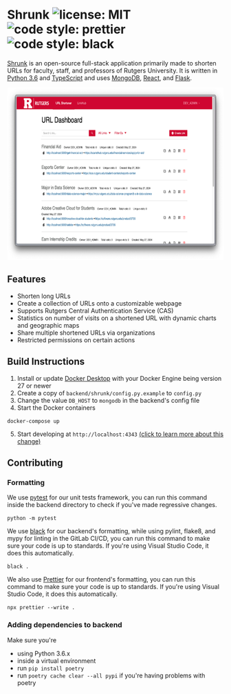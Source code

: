 # Shrunk ![license: MIT](https://img.shields.io/badge/license-MIT-blue) ![code style: prettier](https://img.shields.io/badge/code_style-prettier-ff69b4.svg) ![code style: black](https://img.shields.io/badge/code%20style-black-000000.svg)

[Shrunk](https://go.rutgers.edu/) is an open-source full-stack application primarily made to shorten URLs for faculty, staff, and professors of Rutgers University. It is written in [Python 3.6](https://www.python.org/) and [TypeScript](https://www.typescriptlang.org/) and uses [MongoDB](https://www.mongodb.com/), [React](https://react.dev/), and [Flask](https://flask.palletsprojects.com/).

<div align="center">
    <img src="./docs/images/home.png" height=400 width='auto'>
</div>

## Features

- Shorten long URLs
- Create a collection of URLs onto a customizable webpage
- Supports Rutgers Central Authentication Service (CAS)
- Statistics on number of visits on a shortened URL with dynamic charts and geographic maps
- Share multiple shortened URLs via organizations
- Restricted permissions on certain actions

## Build Instructions

1. Install or update [Docker Desktop](https://docs.docker.com/desktop/) with your Docker Engine being version 27 or newer
2. Create a copy of `backend/shrunk/config.py.example` to `config.py`
3. Change the value `DB_HOST` to `mongodb` in the backend's config file
4. Start the Docker containers

```
docker-compose up
```

5. Start developing at `http://localhost:4343` [(click to learn more about this change)](https://stackoverflow.com/questions/72369320/why-always-something-is-running-at-port-5000-on-my-mac)

## Contributing

### Formatting

We use [pytest](https://pytest.org) for our unit tests framework, you can run this command inside the backend directory to check if you've made regressive changes.

```
python -m pytest
```

We use [black](https://github.com/psf/black) for our backend's formatting, while using pylint, flake8, and mypy for linting in the GitLab CI/CD, you can run this command to make sure your code is up to standards. If you're using Visual Studio Code, it does this automatically.

```
black .
```

We also use [Prettier](https://prettier.io/) for our frontend's formatting, you can run this command to make sure your code is up to standards. If you're using Visual Studio Code, it does this automatically.

```
npx prettier --write .
```

### Adding dependencies to backend

Make sure you're
 - using Python 3.6.x
 - inside a virtual environment
 - run `pip install poetry`
 - run `poetry cache clear --all pypi` if you're having problems with poetry
